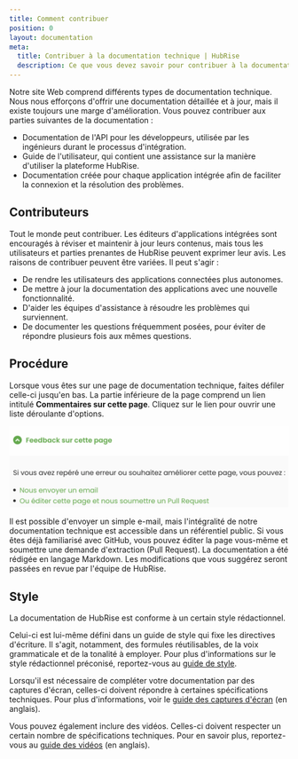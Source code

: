```yaml
---
title: Comment contribuer
position: 0
layout: documentation
meta:
  title: Contribuer à la documentation technique | HubRise
  description: Ce que vous devez savoir pour contribuer à la documentation technique de HubRise afin de l'améliorer ou de la mettre à jour.
---
```


Notre site Web comprend différents types de documentation technique. Nous nous efforçons d'offrir une documentation détaillée et à jour, mais il existe toujours une marge d'amélioration. Vous pouvez contribuer aux parties suivantes de la documentation :

- Documentation de l'API pour les développeurs, utilisée par les ingénieurs durant le processus d'intégration.
- Guide de l'utilisateur, qui contient une assistance sur la manière d'utiliser la plateforme HubRise.
- Documentation créée pour chaque application intégrée afin de faciliter la connexion et la résolution des problèmes.

## Contributeurs

Tout le monde peut contribuer. Les éditeurs d'applications intégrées sont encouragés à réviser et maintenir à jour leurs contenus, mais tous les utilisateurs et parties prenantes de HubRise peuvent exprimer leur avis. Les raisons de contribuer peuvent être variées. Il peut s'agir :

- De rendre les utilisateurs des applications connectées plus autonomes.
- De mettre à jour la documentation des applications avec une nouvelle fonctionnalité.
- D'aider les équipes d'assistance à résoudre les problèmes qui surviennent.
- De documenter les questions fréquemment posées, pour éviter de répondre plusieurs fois aux mêmes questions.

## Procédure

Lorsque vous êtes sur une page de documentation technique, faites défiler celle-ci jusqu'en bas. La partie inférieure de la page comprend un lien intitulé **Commentaires sur cette page**. Cliquez sur le lien pour ouvrir une liste déroulante d'options.

![Lien de commentaires en bas de la page](../images/007-fr-feedback-dropdown-list.png)

Il est possible d'envoyer un simple e-mail, mais l'intégralité de notre documentation technique est accessible dans un référentiel public. Si vous êtes déjà familiarisé avec GitHub, vous pouvez éditer la page vous-même et soumettre une demande d'extraction (Pull Request). La documentation a été rédigée en langage Markdown. Les modifications que vous suggérez seront passées en revue par l'équipe de HubRise.

## Style

La documentation de HubRise est conforme à un certain style rédactionnel.

Celui-ci est lui-même défini dans un guide de style qui fixe les directives d'écriture. Il s'agit, notamment, des formules réutilisables, de la voix grammaticale et de la tonalité à employer. Pour plus d'informations sur le style rédactionnel préconisé, reportez-vous au [guide de style](/contributing/guide-de-style).

Lorsqu'il est nécessaire de compléter votre documentation par des captures d'écran, celles-ci doivent répondre à certaines spécifications techniques. Pour plus d'informations, voir le [guide des captures d'écran](/contributing/guide-des-captures-ecran) (en anglais).

Vous pouvez également inclure des vidéos. Celles-ci doivent respecter un certain nombre de spécifications techniques. Pour en savoir plus, reportez-vous au [guide des vidéos](/contributing/guide-des-videos) (en anglais).
